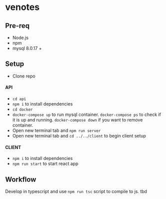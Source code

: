 # venotes

## Pre-req
- Node.js
- npm
- mysql 8.0.17 +

## Setup
- Clone repo
#### API
- `cd api`
- `npm i` to install dependencies
- `cd docker`
- `docker-compose up` to run mysql container. `docker-compose ps` to check if it is up and running. `docker-compose down` if you want to remove container.
- Open new terminal tab and `npm run server`
- Open new terminal tab and `cd ../../client` to begin client setup
#### CLIENT
- `npm i` to install dependencies
- `npm run start` to start react app

## Workflow

Develop in typescript and use `npm run tsc` script to compile to js. 
tbd
